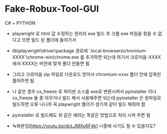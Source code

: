 # Fake-Robux-Tool-GUI
C# + PYTHON


- playwright 로 html 값 수정하는 원리라 exe 빌드 후 크롬.exe 파일을 찾을 수 없다고 뜨면 빌드 된 폴더에 들어가서
- lib\playwright\driver\package 경로에  '.local-browsers\chromium-XXXX'\chrome-win\chrome.exe 를 추가하면 되는데 여기서 크로미옴-XXXX 에서 XXXX는 버전에 맞게 폴더 만들면 됨
- 그리고 크로미옴 zip 파일로 다운로드 받아서 chromium-xxxx 폴더 안에 압축만 풀어주면 됨

- 나 같은 경우 cx_freeze 로 파이썬 소스를 exe로 변환시켜서 pyinstaller 이나 cx_freeze 둘 중 아무거나 빌드 해서 사용해주면 되는데 pyinstaller 은 원파일로 빌드하면 오류 나니까 꼭 playwright 폴더가 생기게 같이 빌드 해줘야 함
- pyinstaller 로 빌드해도 위 같은 에러는 똑같은 방법으로 처리 시켜 주면 됨


- 녹화본임[https://youtu.be/dcLJMXo6F4k] 나중에 사기도 칠 수 있을지도?
